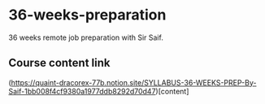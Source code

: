 # 36-weeks-preparation
 36 weeks remote job preparation with Sir Saif.

## Course content link
 (https://quaint-dracorex-77b.notion.site/SYLLABUS-36-WEEKS-PREP-By-Saif-1bb008f4cf9380a1977ddb8292d70d47)[content]
